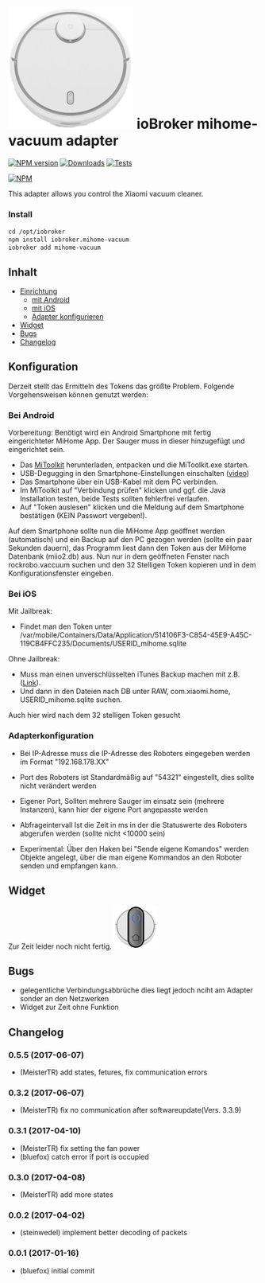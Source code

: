![Logo](admin/mihome-vacuum.png)
ioBroker mihome-vacuum adapter
=================
[![NPM version](http://img.shields.io/npm/v/iobroker.mihome-vacuum.svg)](https://www.npmjs.com/package/iobroker.mihome-vacuum)
[![Downloads](https://img.shields.io/npm/dm/iobroker.mihome-vacuum.svg)](https://www.npmjs.com/package/iobroker.mihome-vacuum)
[![Tests](https://travis-ci.org/ioBroker/ioBroker.mihome-vacuum.svg?branch=master)](https://travis-ci.org/ioBroker/ioBroker.mihome-vacuum)

[![NPM](https://nodei.co/npm/iobroker.mihome-vacuum.png?downloads=true)](https://nodei.co/npm/iobroker.mihome-vacuum/)

This adapter allows you control the Xiaomi vacuum cleaner.

### Install

```
cd /opt/iobroker
npm install iobroker.mihome-vacuum
iobroker add mihome-vacuum
```
## Inhalt
- [Einrichtung](#konfiguration)
    - [mit Android](#bei-android)
    - [mit iOS](#bei-ios)
    - [Adapter konfigurieren](#adapterkonfiguration)
- [Widget](#widget)
- [Bugs](#bugs)
- [Changelog](#changelog)
## Konfiguration
Derzeit stellt das Ermitteln des Tokens das größte Problem.
Folgende Vorgehensweisen können genutzt werden:

### Bei Android
Vorbereitung:
Benötigt wird ein Android Smartphone mit fertig eingerichteter MiHome App. Der Sauger muss in dieser hinzugefügt und eingerichtet sein.

- Das [MiToolkit](https://github.com/ultrara1n/MiToolkit/releases) herunterladen, entpacken und die MiToolkit.exe starten.
- USB-Degugging in den Smartphone-Einstellungen einschalten ([video](https://www.youtube.com/watch?v=aw7D6bNgI1U))
- Das Smartphone über ein USB-Kabel mit dem PC verbinden.
- Im MiToolkit auf "Verbindung prüfen" klicken und ggf. die Java Installation testen, beide Tests sollten fehlerfrei verlaufen.
- Auf "Token auslesen" klicken und die Meldung auf dem Smartphone bestätigen (KEIN Passwort vergeben!).

Auf dem Smartphone sollte nun die MiHome App geöffnet werden (automatisch) und ein Backup auf den PC gezogen werden (sollte ein paar Sekunden dauern), das Programm liest dann den Token aus der MiHome Datenbank (miio2.db) aus.
Nun nur in dem geöffneten Fenster nach rockrobo.vaccuum suchen und den 32 Stelligen Token kopieren und in dem Konfigurationsfenster eingeben.


### Bei iOS

Mit Jailbreak:
- Findet man den Token unter /var/mobile/Containers/Data/Application/514106F3-C854-45E9-A45C-119CB4FFC235/Documents/USERID_mihome.sqlite

Ohne Jailbreak:
- Muss man einen unverschlüsselten iTunes Backup machen mit z.B. ([Link](http://www.imactools.com/iphonebackupviewer/)).
- Und dann in den Dateien nach  DB unter RAW, com.xiaomi.home, USERID_mihome.sqlite suchen.


Auch hier wird nach dem 32 stelligen Token gesucht

### Adapterkonfiguration
- Bei IP-Adresse muss die IP-Adresse des Roboters eingegeben werden im Format "192.168.178.XX"
- Port des Roboters ist Standardmäßig auf "54321" eingestellt, dies sollte nicht verändert werden
- Eigener Port, Sollten mehrere Sauger im einsatz sein (mehrere Instanzen), kann hier der eigene Port angepasste werden
- Abfrageintervall Ist die Zeit in ms in der die Statuswerte des Roboters abgerufen werden (sollte nicht <10000 sein)

- Experimental: Über den Haken bei "Sende eigene Komandos" werden Objekte angelegt, über die man eigene Kommandos an den Roboter senden und empfangen kann.

## Widget
Zur Zeit leider noch nicht fertig.
![Widget](widgets/mihome-vacuum/img/previewControl.png)

## Bugs
- gelegentliche Verbindungsabbrüche dies liegt jedoch nciht am Adapter sonder an den Netzwerken
- Widget zur Zeit ohne Funktion

## Changelog
### 0.5.5 (2017-06-07)
* (MeisterTR) add states, fetures, fix communication errors

### 0.3.2 (2017-06-07)
* (MeisterTR) fix no communication after softwareupdate(Vers. 3.3.9)

### 0.3.1 (2017-04-10)
* (MeisterTR) fix setting the fan power
* (bluefox) catch error if port is occupied

### 0.3.0 (2017-04-08)
* (MeisterTR) add more states

### 0.0.2 (2017-04-02)
* (steinwedel) implement better decoding of packets

### 0.0.1 (2017-01-16)
* (bluefox) initial commit
